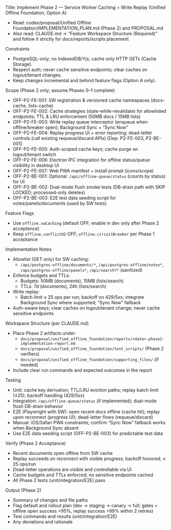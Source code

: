 Title: Implement Phase 2 — Service Worker Caching + Write Replay (Unified Offline Foundation, Option A)

- Read: codex/proposal/Unified Offline Foundation/IMPLEMENTATION_PLAN.md (Phase 2) and PROPOSAL.md
- Also read: CLAUDE.md → “Feature Workspace Structure (Required)” and follow it strictly for docs/reports/scripts placement

Constraints
- PostgreSQL-only; no IndexedDB/Yjs; cache only HTTP GETs (Cache Storage).
- Respect auth; never cache sensitive endpoints; clear caches on logout/tenant changes.
- Keep changes incremental and behind feature flags (Option A only).

Scope (Phase 2 only; assume Phases 0–1 complete)
- OFF-P2-FE-001: SW registration & versioned cache namespaces (docs-cache, lists-cache)
- OFF-P2-FE-002: Cache strategies (stale-while-revalidate) for allowlisted endpoints; TTL & LRU enforcement (50MB docs / 15MB lists)
- OFF-P2-FE-003: Write replay queue interceptor (enqueue when offline/breaker open); Background Sync + “Sync Now”
- OFF-P2-FE-004: Replay progress UI + error reporting; dead-letter controls (call existing requeue/discard APIs) [Dep: P2-FE-003, P2-BE-001]
- OFF-P2-FE-005: Auth-scoped cache keys; cache purge on logout/tenant switch
- OFF-P2-FE-006: Electron IPC integration for offline status/queue visibility in desktop UI
- OFF-P2-FE-007: Web PWA manifest + install prompt (icons/scope)
- OFF-P2-BE-001: Optional: `/api/offline-queue/status` (counts by status) for UI
- OFF-P2-BE-002: Dual-mode flush smoke tests (DB-drain path with SKIP LOCKED; processed-only deletes)
- OFF-P2-BE-003: E2E test data seeding script for notes/panels/documents (used by SW tests)

Feature Flags
- Use `offline.swCaching` (default OFF; enable in dev only after Phase 2 acceptance)
- Keep `offline.conflictUI` OFF; `offline.circuitBreaker` per Phase 1 acceptance

Implementation Notes
- Allowlist (GET only) for SW caching:
  - `/api/postgres-offline/documents/*`, `/api/postgres-offline/notes*`, `/api/postgres-offline/panels*`, `/api/search?*` (sanitized)
- Enforce budgets and TTLs:
  - Budgets: 50MB (documents), 15MB (lists/search)
  - TTLs: 7d (documents), 24h (lists/search)
- Write replay:
  - Batch limit ≤ 25 ops per run; backoff on 429/5xx; integrate Background Sync where supported; “Sync Now” fallback
- Auth-aware keys; clear caches on logout/tenant change; never cache sensitive endpoints

Workspace Structure (per CLAUDE.md)
- Place Phase 2 artifacts under:
  - `docs/proposal/unified_offline_foundation/reports/<date>-phase2-implementation-report.md`
  - `docs/proposal/unified_offline_foundation/test_scripts/` (Phase 2 verifiers)
  - `docs/proposal/unified_offline_foundation/supporting_files/` (if needed)
- Include clear run commands and expected outcomes in the report

Testing
- Unit: cache key derivation; TTL/LRU eviction paths; replay batch limit (≤25); backoff handling (429/5xx)
- Integration: `/api/offline-queue/status` (if implemented); dual-mode flush DB-drain behavior
- E2E (Playwright with SW): open recent docs offline (cache hit); replay upon reconnect (progress UI); dead-letter flows (requeue/discard)
- Manual: iOS/Safari PWA constraints; confirm “Sync Now” fallback works when Background Sync absent
- Use E2E data seeding script (OFF-P2-BE-003) for predictable test data

Verify (Phase 2 Acceptance)
- Recent documents open offline from SW cache
- Replay succeeds on reconnect with visible progress; backoff honored; ≤ 25 ops/run
- Dead-letter operations are visible and controllable via UI
- Cache budgets and TTLs enforced; no sensitive endpoints cached
- All Phase 2 tests (unit/integration/E2E) pass

Output (Phase 2)
- Summary of changes and file paths
- Flag default and rollout plan (dev → staging → canary → full; gates = offline open success >95%, replay success >99% within 2 retries)
- Test commands and results (unit/integration/E2E)
- Any deviations and rationale

